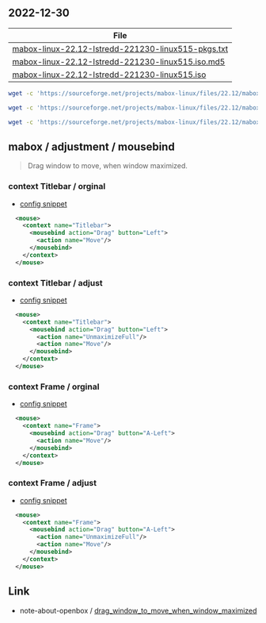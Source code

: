 

## 2022-12-30

| File |
| --- |
| [mabox-linux-22.12-Istredd-221230-linux515-pkgs.txt](https://sourceforge.net/projects/mabox-linux/files/22.12/mabox-linux-22.12-Istredd-221230-linux515-pkgs.txt/download) |
| [mabox-linux-22.12-Istredd-221230-linux515.iso.md5](https://sourceforge.net/projects/mabox-linux/files/22.12/mabox-linux-22.12-Istredd-221230-linux515.iso.md5/download) |
| [mabox-linux-22.12-Istredd-221230-linux515.iso](https://sourceforge.net/projects/mabox-linux/files/22.12/mabox-linux-22.12-Istredd-221230-linux515.iso/download) |


``` sh
wget -c 'https://sourceforge.net/projects/mabox-linux/files/22.12/mabox-linux-22.12-Istredd-221230-linux515-pkgs.txt/download' -O 'mabox-linux-22.12-Istredd-221230-linux515-pkgs.txt'

wget -c 'https://sourceforge.net/projects/mabox-linux/files/22.12/mabox-linux-22.12-Istredd-221230-linux515.iso.md5/download' -O 'mabox-linux-22.12-Istredd-221230-linux515.iso.md5'

wget -c 'https://sourceforge.net/projects/mabox-linux/files/22.12/mabox-linux-22.12-Istredd-221230-linux515.iso/download' -O 'mabox-linux-22.12-Istredd-221230-linux515.iso'
```


## mabox / adjustment / mousebind

> Drag window to move, when window maximized.


### context Titlebar / orginal

* [config snippet](asset/orginal/rc.xml#L1063-L1065)

``` xml
  <mouse>
    <context name="Titlebar">
      <mousebind action="Drag" button="Left">
        <action name="Move"/>
      </mousebind>
    </context>
  </mouse>
```

### context Titlebar / adjust

* [config snippet](rc.xml#L1064-L1067)

``` xml
  <mouse>
    <context name="Titlebar">
      <mousebind action="Drag" button="Left">
        <action name="UnmaximizeFull"/>
        <action name="Move"/>
      </mousebind>
    </context>
  </mouse>
```




### context Frame / orginal

* [config snippet](asset/orginal/rc.xml#L1025-L1027)

``` xml
  <mouse>
    <context name="Frame">
      <mousebind action="Drag" button="A-Left">
        <action name="Move"/>
      </mousebind>
    </context>
  </mouse>
```

### context Frame / adjust

* [config snippet](rc.xml#L1025-L1028)

``` xml
  <mouse>
    <context name="Frame">
      <mousebind action="Drag" button="A-Left">
        <action name="UnmaximizeFull"/>
        <action name="Move"/>
      </mousebind>
    </context>
  </mouse>
```


## Link

* note-about-openbox / [drag_window_to_move_when_window_maximized](https://github.com/samwhelp/note-about-openbox/tree/gh-pages/_demo/sample/mousebind-adjustment/openbox/3.6.1/drag_window_to_move_when_window_maximized)
